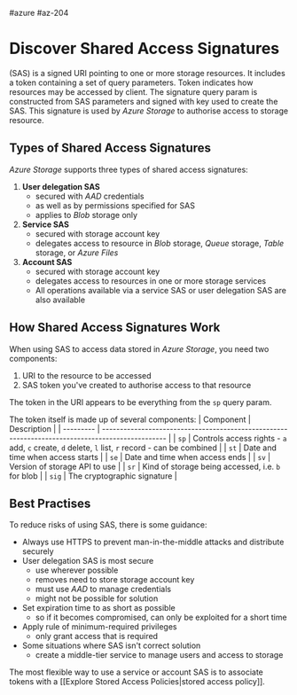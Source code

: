 #azure #az-204 

# Discover Shared Access Signatures
(SAS) is a signed URI pointing to one or more storage resources.
It includes a token containing a set of query parameters.
Token indicates how resources may be accessed by client.
The signature query param is constructed from SAS parameters and signed with key used to create the SAS.
This signature is used by *Azure Storage* to authorise access to storage resource.

## Types of Shared Access Signatures
*Azure Storage* supports three types of shared access signatures:
1. **User delegation SAS**
	- secured with *AAD* credentials
	- as well as by permissions specified for SAS
	- applies to *Blob* storage only
2. **Service SAS**
	- secured with storage account key
	- delegates access to resource in *Blob* storage, *Queue* storage, *Table* storage, or *Azure Files*
3. **Account SAS**
	- secured with storage account key
	- delegates access to resources in one or more storage services
	- All operations available via a service SAS or user delegation SAS are also available

## How Shared Access Signatures Work
When using SAS to access data stored in *Azure Storage*, you need two components:
1. URI to the resource to be accessed
2. SAS token you've created to authorise access to that resource

The token in the URI appears to be everything from the `sp` query param.

The token itself is made up of several components:
| Component | Description                                                                                      |
| --------- | ------------------------------------------------------------------------------------------------ |
| `sp`        | Controls access rights - `a` add, `c` create, `d` delete, `l` list, `r` record - can be combined |
| `st`      | Date and time when access starts                                                                 |
| `se`      | Date and time when access ends                                                                   |
| `sv`      | Version of storage API to use                                                                    |
| `sr`      | Kind of storage being accessed, i.e. `b` for blob                                                |
| `sig`     | The cryptographic signature                                                                      |

## Best Practises
To reduce risks of using SAS, there is some guidance:
- Always use HTTPS to prevent man-in-the-middle attacks and distribute securely
- User delegation SAS is most secure 
	- use wherever possible
	- removes need to store storage account key
	- must use *AAD* to manage credentials
	- might not be possible for solution
- Set expiration time to as short as possible
	- so if it becomes compromised, can only be exploited for a short time
- Apply rule of minimum-required privileges
	- only grant access that is required
- Some situations where SAS isn't correct solution
	- create a middle-tier service to manage users and access to storage

The most flexible way to use a service or account SAS is to associate tokens with a [[Explore Stored Access Policies|stored access policy]].